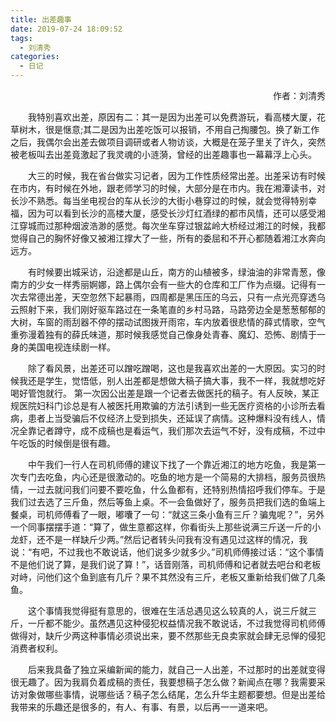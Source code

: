 ```yaml
---
title: 出差趣事
date: 2019-07-24 18:09:52
tags: 
  - 刘清秀
categories: 
  - 日记
---
```


<p align="right">作者：刘清秀</p>  

&emsp;&emsp;我特别喜欢出差，原因有二：其一是因为出差可以免费游玩，看高楼大厦，花草树木，很是惬意;其二是因为出差吃饭可以报销，不用自己掏腰包。换了新工作之后，我偶尔会出差去做项目调研或者人物访谈，大概是在笼子里关了许久，突然被老板叫去出差竟激起了我灵魂的小涟漪，曾经的出差趣事也一幕幕浮上心头。

&emsp;&emsp;大三的时候，我在省台做实习记者，因为工作性质经常出差。出差采访有时候在市内，有时候在外地，跟老师学习的时候，大部分是在市内。我在湘潭读书，对长沙不熟悉。每当坐电视台的车从长沙的大街小巷穿过的时候，就会觉得特别幸福，因为可以看到长沙的高楼大厦，感受长沙灯红酒绿的都市风情，还可以感受湘江穿城而过那种烟波浩渺的感觉。每次坐车穿过银盆岭大桥经过湘江的时候，我都觉得自己的胸怀好像又被湘江撑大了一些，所有的委屈和不开心都随着湘江水奔向远方。

&emsp;&emsp;有时候要出城采访，沿途都是山丘，南方的山植被多，绿油油的非常青葱，像南方的少女一样秀丽婀娜，路上偶尔会有一些大的仓库和工厂作为点缀。记得有一次去常德出差，天空忽然下起暴雨，四周都是黑压压的乌云，只有一点光亮穿透乌云照射下来，我们刚好驱车路过在一条笔直的乡村马路，马路旁边全是葱葱郁郁的大树，车窗的雨刮器不停的摆动试图拨开雨帘，车内放着很悲情的薛式情歌，空气重弥漫着独有的薛氏味道，那时候我感觉自己像身处青春、魔幻、恐怖、剧情于一身的美国电视连续剧一样。

&emsp;&emsp;除了看风景，出差还可以蹭吃蹭喝，这也是我喜欢出差的一大原因。实习的时候我还是学生，觉悟低，别人出差都是想做大稿子搞大事，我不一样，我就想吃好喝好管饱就行。
第一次因公出差是跟一个记者去做医托的稿子。有人反映，某正规医院妇科门诊总是有人被医托用欺骗的方法引诱到一些无医疗资格的小诊所去看病，患者上当受骗后不仅经济上受到损失，还延误了病情。这种爆料没有线人，情况全靠记者蹲守，成不成稿也是看运气，我们那次去运气不好，没有成稿，不过中午吃饭的时候倒是很有趣。

&emsp;&emsp;中午我们一行人在司机师傅的建议下找了一个靠近湘江的地方吃鱼，我是第一次专门去吃鱼，内心还是很激动的。吃鱼的地方是一个简易的大排档，服务员很热情，一过去就问我们问要不要吃鱼，什么鱼都有，还特别热情招呼我们停车。于是我们过去选了三斤鱼，然后等鱼上桌。不一会鱼做好了，服务员把我们选的鱼端上餐桌，司机师傅看了一眼，嘟囔了一句：“就这三条小鱼有三斤？骗鬼呢？”，另外一个同事摆摆手道：“算了，做生意都这样，你看街头上那些说满三斤送一斤的小龙虾，还不是一样缺斤少两。”然后记者转头问我有没有遇见过这样的情况，我说：“有吧，不过我也不敢说话，他们说多少就多少。”司机师傅接过话：“这个事情不是他们说了算，是我们说了算！”，话音刚落，司机师傅和记者就去吧台和老板对峙，问他们这个鱼到底有几斤？果不其然没有三斤，老板又重新给我们做了几条鱼。

&emsp;&emsp;这个事情我觉得挺有意思的，很难在生活总遇见这么较真的人，说三斤就三斤，一斤都不能少。虽然遇见这种侵犯权益情况我不敢说话，不过我觉得司机师傅做得对，缺斤少两这种事情必须说出来，要不然那些无良卖家就会肆无忌惮的侵犯消费者权利。

&emsp;&emsp;后来我具备了独立采编新闻的能力，就自己一人出差，不过那时的出差就变得很无趣了。因为我肩负着成稿的责任，我要想稿子怎么做？新闻点在哪？我需要采访对象做哪些事情，说哪些话？稿子怎么结尾，怎么升华主题都要想。但是出差给我带来的乐趣还是很多的，有人、有事、有景，以后再一一道来吧。




